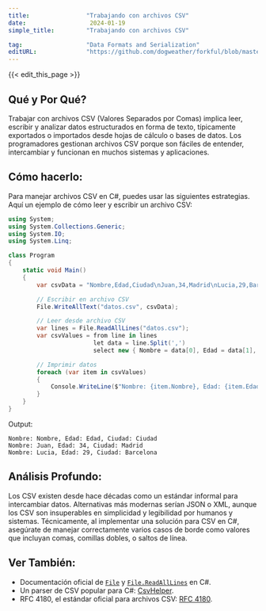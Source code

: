 ```yaml
---
title:                "Trabajando con archivos CSV"
date:                  2024-01-19
simple_title:         "Trabajando con archivos CSV"

tag:                  "Data Formats and Serialization"
editURL:              "https://github.com/dogweather/forkful/blob/master/content/es/c-sharp/working-with-csv.md"
---
```


{{< edit_this_page >}}

## Qué y Por Qué?
Trabajar con archivos CSV (Valores Separados por Comas) implica leer, escribir y analizar datos estructurados en forma de texto, típicamente exportados o importados desde hojas de cálculo o bases de datos. Los programadores gestionan archivos CSV porque son fáciles de entender, intercambiar y funcionan en muchos sistemas y aplicaciones.

## Cómo hacerlo:
Para manejar archivos CSV en C#, puedes usar las siguientes estrategias. Aquí un ejemplo de cómo leer y escribir un archivo CSV:

```C#
using System;
using System.Collections.Generic;
using System.IO;
using System.Linq;

class Program
{
    static void Main()
    {
        var csvData = "Nombre,Edad,Ciudad\nJuan,34,Madrid\nLucia,29,Barcelona";

        // Escribir en archivo CSV
        File.WriteAllText("datos.csv", csvData);

        // Leer desde archivo CSV
        var lines = File.ReadAllLines("datos.csv");
        var csvValues = from line in lines
                        let data = line.Split(',')
                        select new { Nombre = data[0], Edad = data[1], Ciudad = data[2] };

        // Imprimir datos
        foreach (var item in csvValues)
        {
            Console.WriteLine($"Nombre: {item.Nombre}, Edad: {item.Edad}, Ciudad: {item.Ciudad}");
        }
    }
}
```

Output:
```
Nombre: Nombre, Edad: Edad, Ciudad: Ciudad
Nombre: Juan, Edad: 34, Ciudad: Madrid
Nombre: Lucia, Edad: 29, Ciudad: Barcelona
```

## Análisis Profundo:
Los CSV existen desde hace décadas como un estándar informal para intercambiar datos. Alternativas más modernas serían JSON o XML, aunque los CSV son insuperables en simplicidad y legibilidad por humanos y sistemas. Técnicamente, al implementar una solución para CSV en C#, asegúrate de manejar correctamente varios casos de borde como valores que incluyan comas, comillas dobles, o saltos de línea.

## Ver También:
- Documentación oficial de [`File`](https://docs.microsoft.com/en-us/dotnet/api/system.io.file?view=net-7.0) y [`File.ReadAllLines`](https://docs.microsoft.com/en-us/dotnet/api/system.io.file.readalllines?view=net-7.0) en C#.
- Un parser de CSV popular para C#: [CsvHelper](https://joshclose.github.io/CsvHelper/).
- RFC 4180, el estándar oficial para archivos CSV: [RFC 4180](https://www.ietf.org/rfc/rfc4180.txt).
